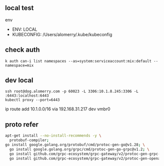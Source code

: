 ## local test

env

- ENV: LOCAL
- KUBECONFIG: /Users/alomerry/.kube/kubeconfig

## check auth

`k auth can-i list namespaces --as=system:serviceaccount:mix:default --namespace=mix`

## dev local

```shell
ssh root@dog.alomerry.com -p 60023 -L 3306:10.1.8.245:3306 -L :6443:localhost:6443
kubectl proxy --port=6443
```

ip route add 10.1.0.0/16 via 192.168.31.217 dev vmbr0

## proto refer

```sh
apt-get install --no-install-recommends -y \
  protobuf-compiler;
go install google.golang.org/protobuf/cmd/protoc-gen-go@v1.28; \
  go install google.golang.org/grpc/cmd/protoc-gen-go-grpc@v1.2; \
  go install github.com/grpc-ecosystem/grpc-gateway/v2/protoc-gen-grpc-gateway@v2.18; \
  go install github.com/grpc-ecosystem/grpc-gateway/v2/protoc-gen-openapiv2@v2.18;
```